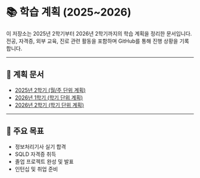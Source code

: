 # 📚 학습 계획 (2025~2026)

이 저장소는 2025년 2학기부터 2026년 2학기까지의 학습 계획을 정리한 문서입니다.  
전공, 자격증, 외부 교육, 진로 관련 활동을 포함하며 GitHub를 통해 진행 상황을 기록합니다.  

---

## 📌 계획 문서

- [2025년 2학기 (월/주 단위 계획)](./2025/2nd_semester.md)
- [2026년 1학기 (학기 단위 계획)](./2026/1st_semester.md)
- [2026년 2학기 (학기 단위 계획)](./2026/2nd_semester.md)

---

## 📌 주요 목표
- 정보처리기사 실기 합격
- SQLD 자격증 취득
- 졸업 프로젝트 완성 및 발표
- 인턴십 및 취업 준비
